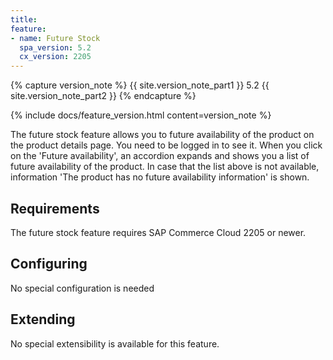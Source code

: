```yaml
---
title: 
feature:
- name: Future Stock
  spa_version: 5.2
  cx_version: 2205
---
```


{% capture version_note %}
{{ site.version_note_part1 }} 5.2 {{ site.version_note_part2 }}
{% endcapture %}

{% include docs/feature_version.html content=version_note %}

The future stock feature allows you to future availability of the product on the product details page. You need to be logged in to see it.  When you click on the 'Future availability', an accordion expands and shows you a list of future availability of the product. In case that the list above is not available, information 'The product has no future availability information' is shown.


## Requirements

The future stock feature requires SAP Commerce Cloud 2205 or newer.

## Configuring

No special configuration is needed

## Extending

No special extensibility is available for this feature.
